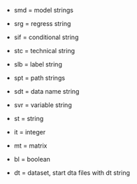- smd = model strings
- srg = regress string
- sif = conditional string
- stc = technical string
- slb = label string
- spt = path strings

- sdt = data name string
- svr = variable string

- st = string
- it = integer
- mt = matrix
- bl = boolean

- dt = dataset, start dta files with dt string
